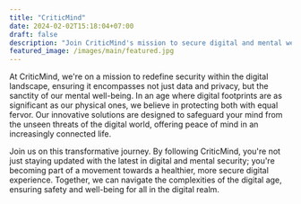 ```yaml
---
title: "CriticMind"
date: 2024-02-02T15:18:04+07:00
draft: false
description: "Join CriticMind's mission to secure digital and mental well-being. Follow us for innovative solutions in navigating a safer digital future."
featured_image: /images/main/featured.jpg
---
```


At CriticMind, we're on a mission to redefine security within the digital landscape, ensuring it encompasses not just data and privacy, but the sanctity of our mental well-being. In an age where digital footprints are as significant as our physical ones, we believe in protecting both with equal fervor. Our innovative solutions are designed to safeguard your mind from the unseen threats of the digital world, offering peace of mind in an increasingly connected life.

Join us on this transformative journey. By following CriticMind, you're not just staying updated with the latest in digital and mental security; you're becoming part of a movement towards a healthier, more secure digital experience. Together, we can navigate the complexities of the digital age, ensuring safety and well-being for all in the digital realm.